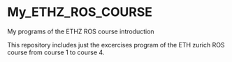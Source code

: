 # My_ETHZ_ROS_COURSE
My programs of the ETHZ ROS course introduction

This repository includes just the excercises program of the ETH zurich ROS course from course 1  to course 4.
